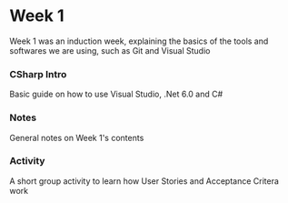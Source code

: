 # Week 1
Week 1 was an induction week, explaining the basics of the tools and softwares 
we are using, such as Git and Visual Studio

### CSharp Intro
Basic guide on how to use Visual Studio, .Net 6.0 and C#

### Notes
General notes on Week 1's contents

### Activity
A short group activity to learn how User Stories and Acceptance Critera work